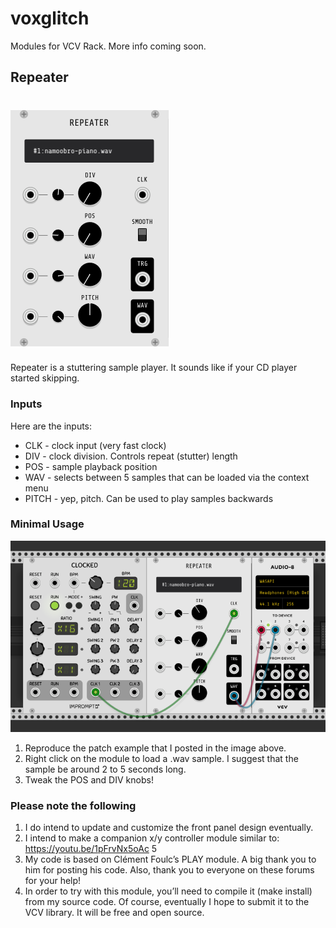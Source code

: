 # voxglitch

Modules for VCV Rack.  More info coming soon.

## Repeater


![Repeater](/docs/images/repeater-front-panel-1230224.png)
=======
Repeater is a stuttering sample player.  It sounds like if your CD player started skipping.  

### Inputs

Here are the inputs:

* CLK - clock input (very fast clock)
* DIV - clock division. Controls repeat (stutter) length
* POS - sample playback position
* WAV - selects between 5 samples that can be loaded via the context menu
* PITCH - yep, pitch. Can be used to play samples backwards

### Minimal Usage

![Repeater](/docs/images/repeater-patch-example-1230224.png)

1. Reproduce the patch example that I posted in the image above.
2. Right click on the module to load a .wav sample. I suggest that the sample be around 2 to 5 seconds long.
3. Tweak the POS and DIV knobs!

### Please note the following

1. I do intend to update and customize the front panel design eventually.
2. I intend to make a companion x/y controller module similar to: https://youtu.be/1pFrvNx5oAc 5
3. My code is based on Clément Foulc’s PLAY module. A big thank you to him for posting his code. Also, thank you to everyone on these forums for your help!
4. In order to try with this module, you’ll need to compile it (make install) from my source code. Of course, eventually I hope to submit it to the VCV library. It will be free and open source.
